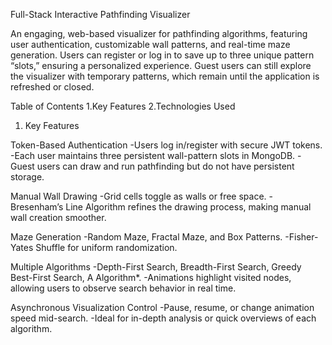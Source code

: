 Full-Stack Interactive Pathfinding Visualizer


An engaging, web-based visualizer for pathfinding algorithms, featuring user authentication, customizable wall patterns, and real-time maze generation. Users can register or log in to save up to three unique pattern “slots,” ensuring a personalized experience. Guest users can still explore the visualizer with temporary patterns, which remain until the application is refreshed or closed.

Table of Contents
1.Key Features
2.Technologies Used

1. Key Features

Token-Based Authentication
-Users log in/register with secure JWT tokens.
-Each user maintains three persistent wall-pattern slots in MongoDB.
-Guest users can draw and run pathfinding but do not have persistent storage.


Manual Wall Drawing
-Grid cells toggle as walls or free space.
-Bresenham’s Line Algorithm refines the drawing process, making manual wall creation smoother.


Maze Generation
-Random Maze, Fractal Maze, and Box Patterns.
-Fisher-Yates Shuffle for uniform randomization.


Multiple Algorithms
-Depth-First Search, Breadth-First Search, Greedy Best-First Search, A Algorithm*.
-Animations highlight visited nodes, allowing users to observe search behavior in real time.


Asynchronous Visualization Control
-Pause, resume, or change animation speed mid-search.
-Ideal for in-depth analysis or quick overviews of each algorithm.

